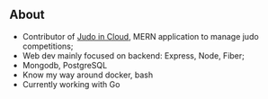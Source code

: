 ## About

- Contributor of [Judo in Cloud](https://judoincloud.com), MERN application to manage judo competitions;
- Web dev mainly focused on backend: Express, Node, Fiber;
- Mongodb, PostgreSQL
- Know my way around docker, bash 
- Currently working with Go